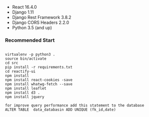 - React 16.4.0
- Django 1.11
- Django Rest Framework 3.8.2
- Django CORS Headers 2.2.0
- Python 3.5 (and up)

### Recommended Start
```

virtualenv -p python3 .
source bin/activate
cd src
pip install -r requirements.txt
cd reactify-ui
npm install
npm install react-cookies -save
npm install whatwg-fetch --save
npm install leaflet
npm install d3 .
npm install jquery

for improve query performance add this statement to the database
ALTER TABLE  data_databasin ADD UNIQUE (fk_id,date)

